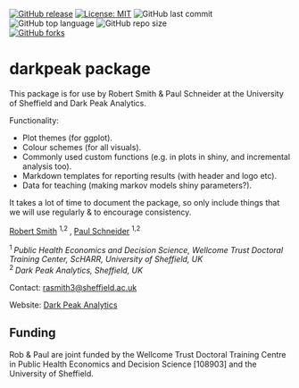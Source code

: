 [![GitHub release](https://img.shields.io/badge/R-HEDS-green)](https://img.shields.io/badge/R-hello-green)
[![License: MIT](https://img.shields.io/badge/License-MIT-yellow.svg)](https://opensource.org/licenses/MIT)
![GitHub last commit](https://img.shields.io/github/last-commit/RobertASmith/darkpeak?color=red&style=plastic)
![GitHub top language](https://img.shields.io/github/languages/top/RobertASmith/darkpeak?style=plastic)
![GitHub repo size](https://img.shields.io/github/repo-size/RobertASmith/darkpeak?style=plastic)
<br>
[![GitHub forks](https://img.shields.io/github/forks/RobertASmith/darkpeak?style=social&label=Fork&maxAge=2592000)](https://GitHub.com/RobertASmith/darkpeak/network/)


# darkpeak package

This package is for use by Robert Smith & Paul Schneider at the University of Sheffield and Dark Peak Analytics.

Functionality:

- Plot themes (for ggplot).
- Colour schemes (for all visuals).
- Commonly used custom functions (e.g. in plots in shiny, and incremental analysis too).
- Markdown templates for reporting results (with header and logo etc).
- Data for teaching (making markov models shiny parameters?).


It takes a lot of time to document the package, so only include things that we will use regularly & to encourage consistency.



[Robert Smith](https://www.linkedin.com/in/robert-smith-53b28438) <sup> 1,2 </sup>, [Paul Schneider](https://www.sheffield.ac.uk/scharr/staff-pgrs/studentprofiles/paulschneider) <sup> 1,2

<sup> 1 </sup> *Public Health Economics and Decision Science, Wellcome Trust Doctoral Training Center, ScHARR, University of Sheffield, UK* <br>
<sup> 2 </sup> *Dark Peak Analytics, Sheffield, UK*

Contact: rasmith3@sheffield.ac.uk

Website: [Dark Peak Analytics](https://www.darkpeakanalytics.com)

## Funding
Rob & Paul are joint funded by the Wellcome Trust Doctoral Training Centre in Public Health Economics and Decision Science [108903] and the University of Sheffield.

